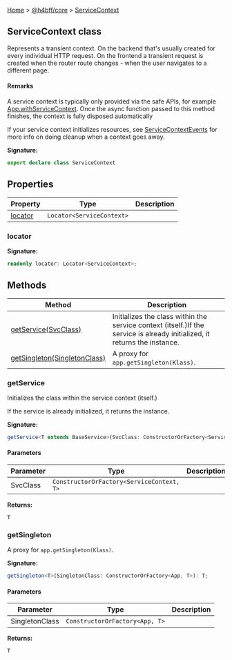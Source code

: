 [Home](/) &gt; [@h4bff/core](../core.md) &gt; [ServiceContext](ServiceContext.md)

## ServiceContext class

Represents a transient context. On the backend that's usually created for every individual HTTP request. On the frontend a transient request is created when the router route changes - when the user navigates to a different page.

#### Remarks

A service context is typically only provided via the safe APIs, for example [App.withServiceContext](App.md#withservicecontext)<!-- -->. Once the async function passed to this method finishes, the context is fully disposed automatically

If your service context initializes resources, see [ServiceContextEvents](ServiceContextEvents.md) for more info on doing cleanup when a context goes away.

<b>Signature:</b>

```typescript
export declare class ServiceContext 
```

## Properties

|  Property | Type | Description |
|  --- | --- | --- |
|  [locator](ServiceContext.md#locator) | <code>Locator&lt;ServiceContext&gt;</code> |  |

### locator

<b>Signature:</b>

```typescript
readonly locator: Locator<ServiceContext>;
```

## Methods

|  Method | Description |
|  --- | --- |
|  [getService(SvcClass)](ServiceContext.md#getservice) | Initializes the class within the service context (itself.)<!-- -->If the service is already initialized, it returns the instance. |
|  [getSingleton(SingletonClass)](ServiceContext.md#getsingleton) | A proxy for <code>app.getSingleton(Klass)</code>. |

### getService

Initializes the class within the service context (itself.)

If the service is already initialized, it returns the instance.

<b>Signature:</b>

```typescript
getService<T extends BaseService>(SvcClass: ConstructorOrFactory<ServiceContext, T>): T;
```

#### Parameters

|  Parameter | Type | Description |
|  --- | --- | --- |
|  SvcClass | <code>ConstructorOrFactory&lt;ServiceContext, T&gt;</code> |  |

<b>Returns:</b>

`T`

### getSingleton

A proxy for `app.getSingleton(Klass)`<!-- -->.

<b>Signature:</b>

```typescript
getSingleton<T>(SingletonClass: ConstructorOrFactory<App, T>): T;
```

#### Parameters

|  Parameter | Type | Description |
|  --- | --- | --- |
|  SingletonClass | <code>ConstructorOrFactory&lt;App, T&gt;</code> |  |

<b>Returns:</b>

`T`

